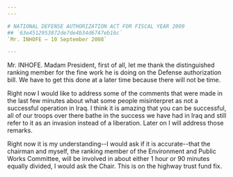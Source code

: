 ```yaml
---
---

# NATIONAL DEFENSE AUTHORIZATION ACT FOR FISCAL YEAR 2009
## `63e4512953872de7de4b34d6747eb16c`
`Mr. INHOFE — 10 September 2008`

---
```



Mr. INHOFE. Madam President, first of all, let me thank the 
distinguished ranking member for the fine work he is doing on the 
Defense authorization bill. We have to get this done at a later time 
because there will not be time.

Right now I would like to address some of the comments that were made 
in the last few minutes about what some people misinterpret as not a 
successful operation in Iraq. I think it is amazing that you can be 
successful, all of our troops over there bathe in the success we have 
had in Iraq and still refer to it as an invasion instead of a 
liberation. Later on I will address those remarks.

Right now it is my understanding--I would ask if it is accurate--that 
the chairman and myself, the ranking member of the Environment and 
Public Works Committee, will be involved in about either 1 hour or 90 
minutes equally divided, I would ask the Chair. This is on the highway 
trust fund fix.
